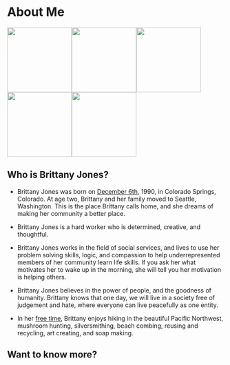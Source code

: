# About Me

[<img src="https://github.com/brittanyrjones/Resume2017/blob/master/Photos/2art.jpg" width="150" height="150"/>](https://github.com/brittanyrjones/BrittanyJones/blob/master/Resume/About%20Me.md)[<img src="https://github.com/brittanyrjones/Resume2017/blob/master/Photos/2art.jpg" width="150" height="150"/>](https://github.com/brittanyrjones/BrittanyJones/blob/master/Resume/Education.md)[<img src="https://github.com/brittanyrjones/Resume2017/blob/master/Photos/2art.jpg" width="150" height="150"/>](https://github.com/brittanyrjones/BrittanyJones/blob/master/Resume/Professional%20Experience.md)[<img src="https://github.com/brittanyrjones/Resume2017/blob/master/Photos/2art.jpg" width="150" height="150"/>](https://github.com/brittanyrjones/BrittanyJones/blob/master/Resume/Skills%20and%20Certifications.md)[<img src="https://github.com/brittanyrjones/Resume2017/blob/master/Photos/2art.jpg" width="150" height="150"/>](https://github.com/brittanyrjones/BrittanyJones/blob/master/Resume/Volunteer.md)


## Who is Brittany Jones?


* Brittany Jones was born on [December 6th](https://github.com/brittanyrjones/BrittanyJones/blob/master/Resume/Resume%20inserts/On%20this%20day.md), 1990, in Colorado Springs, Colorado. At age two, Brittany and her family moved to Seattle, Washington. This is the place Brittany calls home, and she dreams of making her community a better place.

* Brittany Jones is a hard worker who is determined, creative, and thoughtful. 

* Brittany Jones works in the field of social services, and lives to use her problem solving skills, logic, and compassion to help underrepresented members of her community learn life skills. If you ask her what motivates her to wake up in the morning, she will tell you her motivation is helping others. 

* Brittany Jones believes in the power of people, and the goodness of humanity. Brittany knows that one day, we will live in a society free of judgement and hate, where everyone can live peacefully as one entity.

* In her [free time](https://www.etsy.com/shop/TerrenaTactus), Brittany enjoys hiking in the beautiful Pacific Northwest, mushroom hunting, silversmithing, beach combing, reusing and recycling, art creating, and soap making.

## Want to know more?

